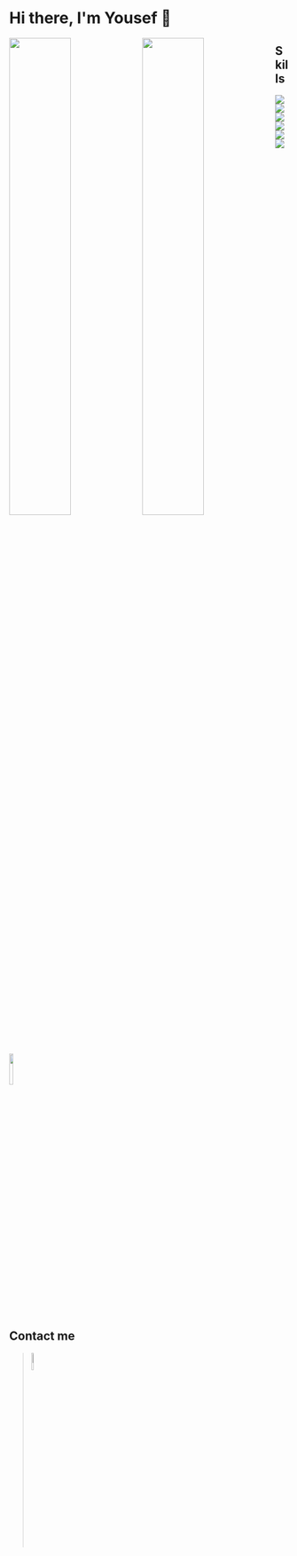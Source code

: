 # Hi there, I'm Yousef 👋

<img align="left" width="47%" src="https://github-readme-stats.vercel.app/api?username=yousefqaneel&theme=highcontrast&show_icons=true"/>
<img align="left" width="47%"  src="https://github-readme-stats.vercel.app/api/top-langs/?username=yousefqaneel&theme=buefy&layout=compact"/>

## Skills
<p allign="center">
<img align="left" src="https://icongr.am/devicon/csharp-original.svg?size=128&color=currentColor"/>
<img align="left" src="https://icongr.am/devicon/html5-original.svg?size=128&color=currentColor"/>
<img align="left" src="https://icongr.am/devicon/css3-original.svg?size=128&color=currentColor"/>
<img align="left" src="https://icongr.am/devicon/javascript-original.svg?size=128&color=currentColor"/>
<img align="left" src="https://icongr.am/devicon/git-original.svg?size=128&color=currentColor"/>
<img align="left" src="https://icongr.am/devicon/bootstrap-plain-wordmark.svg?size=128&color=currentColor"/>
<img align="center" width="12%" src="https://img.icons8.com/external-flat-juicy-fish/344/external-sql-coding-and-development-flat-flat-juicy-fish.png"/>
</p>


## Contact me
> [<img width="9%" src="https://img.icons8.com/color/344/linkedin.png"/>](https://www.linkedin.com/in/yousef-qandeel/)
